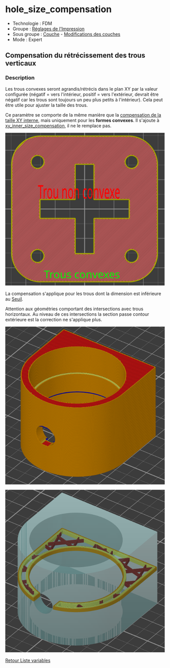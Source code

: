 # hole_size_compensation

* Technologie : FDM
* Groupe : [Réglages de l'Impression](../print_settings/print_settings.md)
* Sous groupe : [Couche](../print_settings/print_settings.md#couche) - [Modifications des couches](../print_settings/print_settings.md#modifications-des-couches)
* Mode : Expert

## Compensation du rétrécissement des trous verticaux

### Description

Les trous convexes seront agrandis/rétrécis dans le plan XY par la valeur configurée (négatif = vers l'intérieur, positif = vers l'extérieur, devrait être négatif car les trous sont toujours un peu plus petits à l'intérieur). Cela peut être utile pour ajuster la taille des trous.

Ce paramètre se comporte de la même manière que la [compensation de la taille XY interne](xy_inner_size_compensation.md), mais uniquement pour les **formes convexes**. Il s'ajoute à [xy_inner_size_compensation](xy_inner_size_compensation.md), il ne le remplace pas. 

![Seulement sur les trous convexes](images/hole_size_compensation/001.svg)

La compensation s'applique pour les trous dont la dimension est inférieure au [Seuil](hole_size_threshold.md).

Attention aux géométries comportant des intersections avec trous horizontaux. Au niveau de ces intersections la section passe contour extérieure est la correction ne s'applique plus.

![Compensation non active si le contour devient 'externe'](images/hole_size_compensation/001.png)

![Section ouverte](images/hole_size_compensation/002.png)



[Retour Liste variables](variable_list.md)